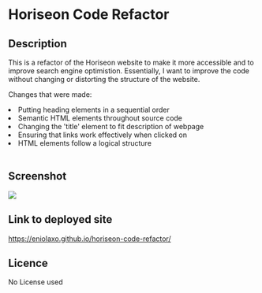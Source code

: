 # Horiseon Code Refactor

## Description

This is a refactor of the Horiseon website to make it more accessible and to improve search engine optimistion. Essentially, I want to improve the code without changing or distorting the structure of the website.

Changes that were made:
<li>Putting heading elements in a sequential order
<li>Semantic HTML elements throughout source code
<li>Changing the 'title' element to fit description of webpage
<li>Ensuring that links work effectively when clicked on
<li>HTML elements follow a logical structure
<br>
<br>

## Screenshot
![](2022-11-28-22-27-29.png)


## Link to deployed site
https://eniolaxo.github.io/horiseon-code-refactor/
<br>

## Licence
No License used 